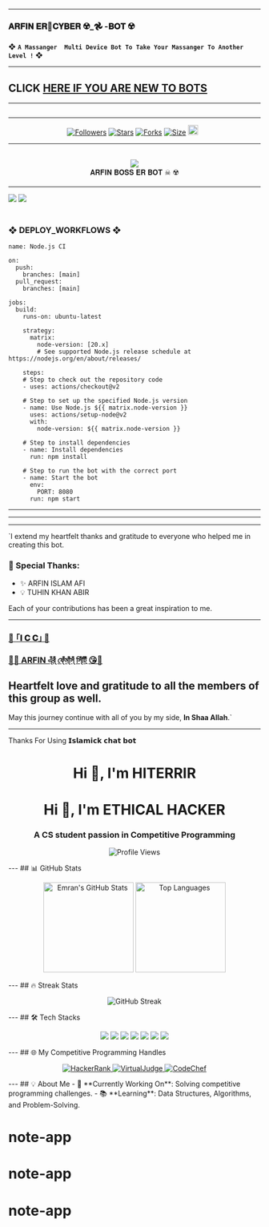 ---------

### 𝐀𝐑𝐅𝐈𝐍 𝐄𝐑🌺𝐂𝐘𝐁𝐄𝐑 ☢️_𖣘 -𝐁𝐎𝐓 ☢️
❖ **`A Massanger  Multi Device Bot To Take Your Massanger To Another Level !`** ❖

----------
## CLICK <a href="https://github.com/cyber-ARFIN/CYBER-BOT-COMMUNITY/issues">HERE IF YOU ARE NEW TO BOTS</a>




-------

 <p align="center">
  <a href="#"><img src="http://readme-typing-svg.herokuapp.com?color=cyan&center=true&vCenter=true&multiline=false&lines=`𝗜𝘀𝗹𝗮𝗺𝗶𝗰𝗸+𝗰𝗵𝗮𝘁+𝗯𝗼𝘁+V2`" alt="">

<br>

--------

<p align="center">
<a href="https://github.com/cyber-ARFIN/"><img title="Followers" src="https://img.shields.io/github/followers/cyber-ARFIN?color=blue&style=flat-square"></a>
<a href="https://github.com/cyber-ARFIN/CYBER-BOT-COMMUNITY/stargazers/"><img title="Stars" src="https://img.shields.io/github/stars/cyber-ARFIN/CYBER-BOT-COMMUNITY/?color=blue&style=flat-square"></a>
<a href="https://github.com/cyber-ARFIN/CYBER-BOT-COMMUNITY/network/members"><img title="Forks" src="https://img.shields.io/github/forks/cyber-ARFIN/CYBER-BOT-COMMUNITY?color=blue&style=flat-square"></a>
<a href="https://github.com/cyber-ARFIN/CYBER-BOT-COMMUNITY/"><img title="Size" src="https://img.shields.io/github/repo-size/cyber-ARFIN/CYBER-BOT-COMMUNITY?style=flat-square&color=blue"></a>
<a href="https://github.com/cyber-ARFIN/CYBER-BOT-COMMUNITY/graphs/commit-activity"><img height="20" src="https://img.shields.io/badge/Maintained%3F-yes-green.svg"></a>&nbsp;&nbsp;
</p>
<p align='center'>
</p>

-----------
<div align="center"><br> <img src="https://profile-counter.glitch.me/SILENT-SOBX-MD/count.svg" /><br>𝐀𝐑𝐅𝐈𝐍 𝐁𝐎𝐒𝐒 𝐄𝐑 𝐁𝐎𝐓 ☠︎︎ ☢️</div>

------------

<a><img src='https://i.imgur.com/LyHic3i.gif'/></a>
<a><img src='https://i.imgur.com/LyHic3i.gif'/></a>

### <br>   ❖ DEPLOY_WORKFLOWS ❖
```
name: Node.js CI

on:
  push:
    branches: [main]
  pull_request:
    branches: [main]

jobs:
  build:
    runs-on: ubuntu-latest

    strategy:
      matrix:
        node-version: [20.x]
        # See supported Node.js release schedule at https://nodejs.org/en/about/releases/

    steps:
    # Step to check out the repository code
    - uses: actions/checkout@v2

    # Step to set up the specified Node.js version
    - name: Use Node.js ${{ matrix.node-version }}
      uses: actions/setup-node@v2
      with:
        node-version: ${{ matrix.node-version }}

    # Step to install dependencies
    - name: Install dependencies
      run: npm install

    # Step to run the bot with the correct port
    - name: Start the bot
      env:
        PORT: 8080
      run: npm start
```

---------

-------------

-----------

`I extend my heartfelt thanks and gratitude to everyone who helped me in creating this bot.

### 🔳 Special Thanks:
- ✨ ARFIN ISLAM AFI  
- 💡 TUHIN KHAN ABIR


Each of your contributions has been a great inspiration to me.

---

### [🌺 ｢𝐈 𝐂 𝐂｣ 🌺](https://m.me/arfinislamafi69/)  

### [🌼💋 ARFIN এ্ঁর্ঁ ফে্ঁমা্ঁস্ঁ সি্ঁটি্ঁ 😘🥀](https://m.me/arfinislamafi69/)  
Heartfelt love and gratitude to all the members of this group as well.  
---

May this journey continue with all of you by my side, **In Shaa Allah**.`

----------

Thanks For Using 𝗜𝘀𝗹𝗮𝗺𝗶𝗰𝗸 𝗰𝗵𝗮𝘁 𝗯𝗼𝘁  
<!-- Header Section -->
<h1 align="center">Hi 👋, I'm HITERRIR</h1>
<h1 align="center">Hi 👋, I'm ETHICAL HACKER</h1>
<h3 align="center">A CS student passion in Competitive Programming</h3>

<!-- Profile Views -->
<p align="center">
  <img src="https://komarev.com/ghpvc/?username=3Emran&label=Profile%20Views&color=0e75b6&style=flat" alt="Profile Views" />
</p>
---
## 📊 GitHub Stats
<p align="center">
  <!-- GitHub Stats Card -->
  <img height="180em" src="https://github-readme-stats.vercel.app/api?username=3Emran&show_icons=true&count_private=true&theme=tokyonight" alt="Emran's GitHub Stats" />
  <!-- Top Languages -->
  <img height="180em" src="https://github-readme-stats.vercel.app/api/top-langs/?username=3Emran&layout=compact&theme=tokyonight" alt="Top Languages" />
</p>
---
## 🔥 Streak Stats
<p align="center">
  <img src="https://streak-stats.demolab.com?user=3Emran&theme=tokyonight&hide_border=true&fire=DD2727" alt="GitHub Streak" />
</p>
---
## 🛠️ Tech Stacks
<p align="center">
  <!-- Languages -->
  <img src="https://img.shields.io/badge/C-%2300599C?style=for-the-badge&logo=c&logoColor=white" />
  <img src="https://img.shields.io/badge/C++-%2300599C?style=for-the-badge&logo=c%2B%2B&logoColor=white" />
  
  <!-- Frontend -->
  <img src="https://img.shields.io/badge/HTML5-%23E34F26.svg?style=for-the-badge&logo=html5&logoColor=white" />
  <img src="https://img.shields.io/badge/CSS3-%231572B6.svg?style=for-the-badge&logo=css3&logoColor=white" />
  <img src="https://img.shields.io/badge/Bootstrap-%23563D7C.svg?style=for-the-badge&logo=bootstrap&logoColor=white" />
  
  <!-- Tools -->
  <img src="https://img.shields.io/badge/Git-%23F05033?style=for-the-badge&logo=git&logoColor=white" />
  <img src="https://img.shields.io/badge/Linux-%23FCC624?style=for-the-badge&logo=linux&logoColor=black" />
</p>
---
## 🌐 My Competitive Programming Handles
<p align="center">
  <a href="https://www.hackerrank.com/profile/Ascending" target="_blank">
    <img src="https://img.shields.io/badge/HackerRank-2EC866?style=for-the-badge&logo=hackerrank&logoColor=white" alt="HackerRank" />
  </a>
  <a href="https://vjudge.net/user/emran_h" target="_blank">
    <img src="https://img.shields.io/badge/VirtualJudge-6C757D?style=for-the-badge&logo=virtualbox&logoColor=white" alt="VirtualJudge" />
  </a>
  <a href="https://www.codechef.com/users/emran_h" target="_blank">
    <img src="https://img.shields.io/badge/CodeChef-5B4638?style=for-the-badge&logo=codechef&logoColor=white" alt="CodeChef" />
  </a>
</p>
---
## 💡 About Me
- 🚀 **Currently Working On**: Solving competitive programming challenges.
- 📚 **Learning**: Data Structures, Algorithms, and Problem-Solving.

# note-app
# note-app
# note-app
